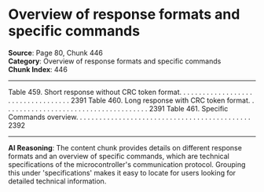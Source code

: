 # Overview of response formats and specific commands

**Source**: Page 80, Chunk 446  
**Category**: Overview of response formats and specific commands  
**Chunk Index**: 446

---

Table 459. Short response without CRC token format. . . . . . . . . . . . . . . . . . . . . . . . . . . . . . . . . . . 2391
Table 460. Long response with CRC token format. . . . . . . . . . . . . . . . . . . . . . . . . . . . . . . . . . . . . . 2391
Table 461. Specific Commands overview. . . . . . . . . . . . . . . . . . . . . . . . . . . . . . . . . . . . . . . . . . . . . 2392

---

**AI Reasoning**: The content chunk provides details on different response formats and an overview of specific commands, which are technical specifications of the microcontroller's communication protocol. Grouping this under 'specifications' makes it easy to locate for users looking for detailed technical information.
